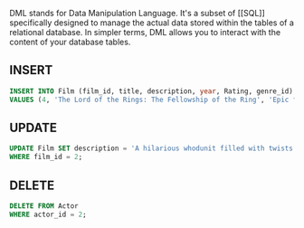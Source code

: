 
DML stands for Data Manipulation Language. It's a subset of [[SQL]] specifically designed to manage the actual data stored within the tables of a relational database. In simpler terms, DML allows you to interact with the content of your database tables.

## INSERT

```sql
INSERT INTO Film (film_id, title, description, year, Rating, genre_id) 
VALUES (4, 'The Lord of the Rings: The Fellowship of the Ring', 'Epic fantasy adventure...', 2001, 8.8, 1);
```

## UPDATE

```sql
UPDATE Film SET description = 'A hilarious whodunit filled with twists and turns...' 
WHERE film_id = 2;
```

## DELETE

```sql
DELETE FROM Actor 
WHERE actor_id = 2;
```
